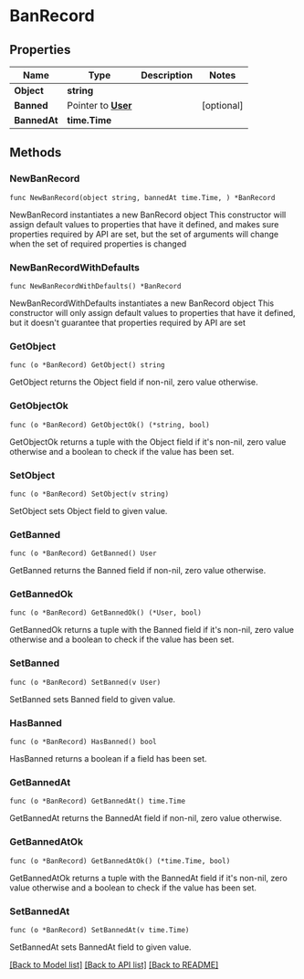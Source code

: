# BanRecord

## Properties

Name | Type | Description | Notes
------------ | ------------- | ------------- | -------------
**Object** | **string** |  | 
**Banned** | Pointer to [**User**](User.md) |  | [optional] 
**BannedAt** | **time.Time** |  | 

## Methods

### NewBanRecord

`func NewBanRecord(object string, bannedAt time.Time, ) *BanRecord`

NewBanRecord instantiates a new BanRecord object
This constructor will assign default values to properties that have it defined,
and makes sure properties required by API are set, but the set of arguments
will change when the set of required properties is changed

### NewBanRecordWithDefaults

`func NewBanRecordWithDefaults() *BanRecord`

NewBanRecordWithDefaults instantiates a new BanRecord object
This constructor will only assign default values to properties that have it defined,
but it doesn't guarantee that properties required by API are set

### GetObject

`func (o *BanRecord) GetObject() string`

GetObject returns the Object field if non-nil, zero value otherwise.

### GetObjectOk

`func (o *BanRecord) GetObjectOk() (*string, bool)`

GetObjectOk returns a tuple with the Object field if it's non-nil, zero value otherwise
and a boolean to check if the value has been set.

### SetObject

`func (o *BanRecord) SetObject(v string)`

SetObject sets Object field to given value.


### GetBanned

`func (o *BanRecord) GetBanned() User`

GetBanned returns the Banned field if non-nil, zero value otherwise.

### GetBannedOk

`func (o *BanRecord) GetBannedOk() (*User, bool)`

GetBannedOk returns a tuple with the Banned field if it's non-nil, zero value otherwise
and a boolean to check if the value has been set.

### SetBanned

`func (o *BanRecord) SetBanned(v User)`

SetBanned sets Banned field to given value.

### HasBanned

`func (o *BanRecord) HasBanned() bool`

HasBanned returns a boolean if a field has been set.

### GetBannedAt

`func (o *BanRecord) GetBannedAt() time.Time`

GetBannedAt returns the BannedAt field if non-nil, zero value otherwise.

### GetBannedAtOk

`func (o *BanRecord) GetBannedAtOk() (*time.Time, bool)`

GetBannedAtOk returns a tuple with the BannedAt field if it's non-nil, zero value otherwise
and a boolean to check if the value has been set.

### SetBannedAt

`func (o *BanRecord) SetBannedAt(v time.Time)`

SetBannedAt sets BannedAt field to given value.



[[Back to Model list]](../README.md#documentation-for-models) [[Back to API list]](../README.md#documentation-for-api-endpoints) [[Back to README]](../README.md)



